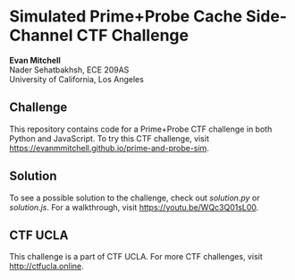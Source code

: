 # Simulated Prime+Probe Cache Side-Channel CTF Challenge
**Evan Mitchell**  
Nader Sehatbakhsh, ECE 209AS  
University of California, Los Angeles

## Challenge
This repository contains code for a Prime+Probe CTF challenge in both Python and JavaScript. To try this CTF challenge, visit https://evanmmitchell.github.io/prime-and-probe-sim.

## Solution
To see a possible solution to the challenge, check out *solution.py* or *solution.js*. For a walkthrough, visit https://youtu.be/WQc3Q01sL00.

## CTF UCLA
This challenge is a part of CTF UCLA. For more CTF challenges, visit http://ctfucla.online.
